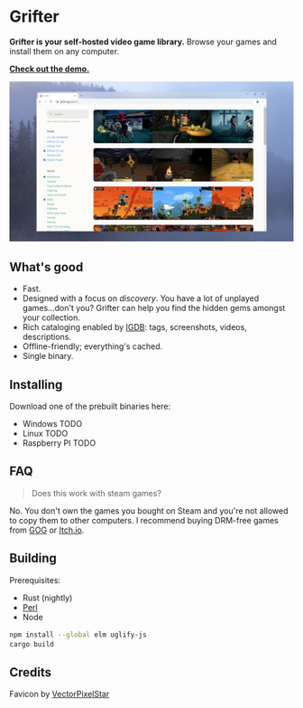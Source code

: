 # Grifter

**Grifter is your self-hosted video game library.** Browse your games and install them on any computer.

[**Check out the demo.**](https://grifter.gg/)

[![screenshot](screenshot.png)](https://grifter.gg/)

## What's good

- Fast.
- Designed with a focus on _discovery_. You have a lot of unplayed games...don't you? Grifter can help you find the hidden gems amongst your collection.
- Rich cataloging enabled by [IGDB](https://igdb.com): tags, screenshots, videos, descriptions.
- Offline-friendly; everything's cached.
- Single binary.

## Installing

Download one of the prebuilt binaries here:

- Windows TODO
- Linux TODO
- Raspberry PI TODO

## FAQ

> Does this work with steam games?

No. You don't own the games you bought on Steam and you're not allowed to copy them to other computers. I recommend buying DRM-free games from [GOG](https://gog.com) or [Itch.io](https://itch.io).

## Building

Prerequisites:

- Rust (nightly)
- [Perl](https://strawberryperl.com/)
- Node

```bash
npm install --global elm uglify-js
cargo build
```

## Credits

Favicon by [VectorPixelStar](https://twitter.com/vectorpixelstar)
